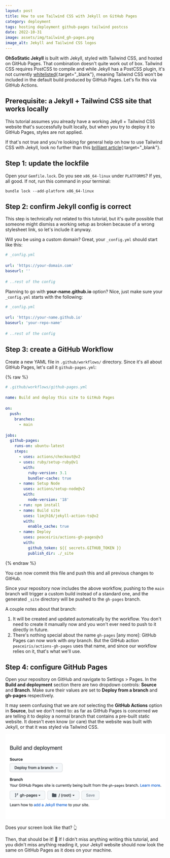 ```yaml
---
layout: post
title: How to use Tailwind CSS with Jekyll on GitHub Pages
category: deployment
tags: hosting deployment github-pages tailwind postcss
date: 2022-10-31
image: assets/img/tailwind_gh-pages.png
image_alt: Jekyll and Tailwind CSS logos
---
```


__OhSoStatic Jekyll__ is built with Jekyll, styled with Tailwind CSS, and hosted
on GitHub Pages. That combination doesn't quite work out of box. Tailwind CSS
requires PostCSS to compile and while Jekyll has a PostCSS plugin, it's not
currently [whitelisted](https://pages.github.com/versions/){:target="_blank"},
meaning Tailwind CSS won't be included in the default build produced by GitHub
Pages. Let's fix this via GitHub Actions.

## Prerequisite: a Jekyll + Tailwind CSS site that works locally

This tutorial assumes you already have a working Jekyll + Tailwind CSS website
that's successfully built locally, but when you try to deploy it to GitHub
Pages, styles are not applied.

If that's not true and you're looking for general help on how to use Tailwind
CSS with Jekyll, look no further than this [brilliant article](https://mzrn.sh/2022/04/09/starting-a-blank-jekyll-site-with-tailwind-css-in-2022/){:target="_blank"}.

## Step 1: update the lockfile

Open your `Gemfile.lock`. Do you see `x86_64-linux` under `PLATFORMS`? If yes,
all good. If not, run this command in your terminal:

```shell
bundle lock --add-platform x86_64-linux
```

## Step 2: confirm Jekyll config is correct

This step is technically not related to this tutorial, but it's quite possible
that someone might dismiss a working setup as broken because of a wrong
stylesheet link, so let's include it anyway.

Will you be using a custom domain? Great, your `_config.yml` should start like
this:

```yaml
# _config.yml

url: 'https://your-domain.com'
baseurl: ''

# ..rest of the config
```

Planning to go with __your-name.github.io__ option? Nice, just make sure your
`_config.yml` starts with the following:

```yaml
# _config.yml

url: 'https://your-name.github.io'
baseurl: 'your-repo-name'

# ..rest of the config
```

## Step 3: create a GitHub Workflow

Create a new YAML file in `.github/workflows/` directory. Since it's all about
GitHub Pages, let's call it `github-pages.yml`:

{% raw %}
```yaml
# .github/workflows/github-pages.yml

name: Build and deploy this site to GitHub Pages

on:
  push:
    branches:
      - main

jobs:
  github-pages:
    runs-on: ubuntu-latest
    steps:
      - uses: actions/checkout@v2
      - uses: ruby/setup-ruby@v1
        with:
          ruby-version: 3.1
          bundler-cache: true
      - name: Setup Node
        uses: actions/setup-node@v2
        with:
          node-version: '18'
      - run: npm install
      - name: Build site
        uses: limjh16/jekyll-action-ts@v2
        with:
          enable_cache: true
      - name: Deploy
        uses: peaceiris/actions-gh-pages@v3
        with:
          github_token: ${{ secrets.GITHUB_TOKEN }}
          publish_dir: ./_site
```
{% endraw %}

You can now commit this file and push this and all previous changes to GitHub.

Since your repository now includes the above workflow, pushing to the `main`
branch will trigger a custom build instead of a standard one, and the generated
`_site` directory will be pushed to the `gh-pages` branch.

A couple notes about that branch:

1. It will be created and updated automatically by the workflow. You don't need
to create it manually now and you won't ever need to push to it directly in
future.
2. There's nothing special about the name `gh-pages` [any more]: GitHub Pages
can now work with _any_ branch. But the GitHub action `peaceiris/actions-gh-pages`
uses that name, and since our workflow relies on it, that's what we'll use.

## Step 4: configure GitHub Pages

Open your repository on GitHub and navigate to Settings > Pages. In the **Build
and deployment** section there are two dropdown controls: __Source__ and
__Branch__. Make sure their values are set to __Deploy from a branch__ and
__gh-pages__ respectively.

It may seem confusing that we are _not_ selecting the __GitHub Actions__ option
in __Source__, but we don't need to: as far as GitHub Pages is concerned we are
telling it to deploy a normal branch that contains a pre-built static website.
It doesn't even know (or care) that the website was built with Jekyll, or that
it was styled via Tailwind CSS.

![GitHub Pages Settings](/assets/img/gh-pages_settings.png)

Does your screen look like that? 👆

Then, that should be it! 🥳 If I didn't miss anything writing this tutorial,
and you didn't miss anything reading it, your Jekyll website should now look the
same on GitHub Pages as it does on your machine.
